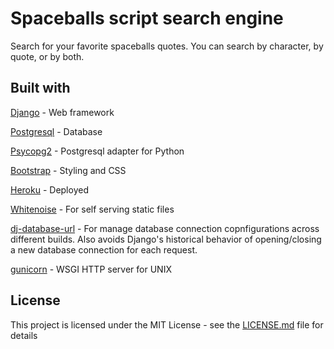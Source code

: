 # Spaceballs script search engine
Search for your favorite spaceballs quotes. You can search by character, by quote, or by both.

## Built with
[Django](https://www.djangoproject.com/) - Web framework

[Postgresql](https://www.postgresql.org/) - Database

[Psycopg2](https://www.psycopg.org/) - Postgresql adapter for Python

[Bootstrap](https://getbootstrap.com/) - Styling and CSS 

[Heroku](https://www.heroku.com/) - Deployed 

[Whitenoise](http://whitenoise.evans.io/en/stable/) - For self serving static files 

[dj-database-url](https://pypi.org/project/dj-database-url/) - For manage database connection copnfigurations across different builds. Also avoids Django's historical behavior of opening/closing a new database connection for each request.

[gunicorn](http://whitenoise.evans.io/en/stable/) - WSGI HTTP server for UNIX

## License
This project is licensed under the MIT License - see the [LICENSE.md](LICENSE.md) file for details